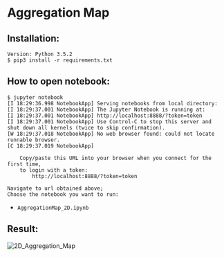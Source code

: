 # Aggregation Map
## Installation:
```
Version: Python 3.5.2
$ pip3 install -r requirements.txt
```

## How to open notebook:
```
$ jupyter notebook
[I 18:29:36.998 NotebookApp] Serving notebooks from local directory: 
[I 18:29:37.001 NotebookApp] The Jupyter Notebook is running at:
[I 18:29:37.001 NotebookApp] http://localhost:8888/?token=token
[I 18:29:37.001 NotebookApp] Use Control-C to stop this server and shut down all kernels (twice to skip confirmation).
[W 18:29:37.018 NotebookApp] No web browser found: could not locate runnable browser.
[C 18:29:37.019 NotebookApp]

    Copy/paste this URL into your browser when you connect for the first time,
    to login with a token:
        http://localhost:8888/?token=token
```
```
Navigate to url obtained above;
Choose the notebook you want to run:
```
* `AggregationMap_2D.ipynb`

## Result:
![2D_Aggregation_Map](https://github.com/Slamrap/AgregationMap/blob/master/Images/AggregationMap2D.png)
